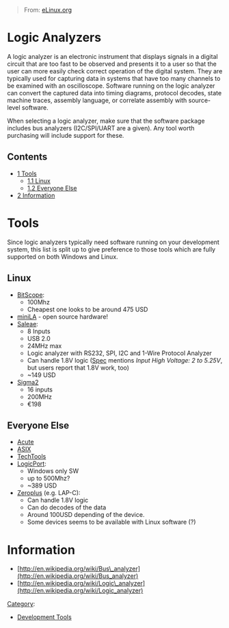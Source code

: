 > From: [eLinux.org](http://eLinux.org/Logic_Analyzers "http://eLinux.org/Logic_Analyzers")


# Logic Analyzers



A logic analyzer is an electronic instrument that displays signals in a
digital circuit that are too fast to be observed and presents it to a
user so that the user can more easily check correct operation of the
digital system. They are typically used for capturing data in systems
that have too many channels to be examined with an oscilloscope.
Software running on the logic analyzer can convert the captured data
into timing diagrams, protocol decodes, state machine traces, assembly
language, or correlate assembly with source-level software.

When selecting a logic analyzer, make sure that the software package
includes bus analyzers (I2C/SPI/UART are a given). Any tool worth
purchasing will include support for these.

## Contents

-   [1 Tools](#tools)
    -   [1.1 Linux](#linux)
    -   [1.2 Everyone Else](#everyone-else)
-   [2 Information](#information)

# Tools

Since logic analyzers typically need software running on your
development system, this list is split up to give preference to those
tools which are fully supported on both Windows and Linux.

## Linux

-   [BitScope](http://www.bitscope.com/):
    -   100Mhz
    -   Cheapest one looks to be around 475 USD
-   [miniLA](http://minila.sourceforge.net/) - open source hardware!
-   [Saleae](http://www.saleae.com/):
    -   8 Inputs
    -   USB 2.0
    -   24MHz max
    -   Logic analyzer with RS232, SPI, I2C and 1-Wire Protocol Analyzer
    -   Can handle 1.8V logic
        ([Spec](http://www.saleae.com/logic/specs/) mentions *Input High
        Voltage: 2 to 5.25V*, but users report that 1.8V work, too)
    -   \~149 USD
-   [Sigma2](http://www.asix.net/tools/dbg_sigma.htm)
    -   16 inputs
    -   200MHz
    -   €198

## Everyone Else

-   [Acute](http://www.acute.com.tw/)
-   [ASIX](http://tools.asix.net/dbg_sigma.htm)
-   [TechTools](http://www.tech-tools.com/dv_main.htm)
-   [LogicPort](http://www.pctestinstruments.com/):
    -   Windows only SW
    -   up to 500Mhz?
    -   \~389 USD
-   [Zeroplus](http://www.zeroplus.com.tw/logic-analyzer_en/products.php)
    (e.g. LAP-C):
    -   Can handle 1.8V logic
    -   Can do decodes of the data
    -   Around 100USD depending of the device.
    -   Some devices seems to be available with Linux software (?)

# Information

-   [http://en.wikipedia.org/wiki/Bus\_analyzer](http://en.wikipedia.org/wiki/Bus_analyzer)
-   [http://en.wikipedia.org/wiki/Logic\_analyzer](http://en.wikipedia.org/wiki/Logic_analyzer)


[Category](http://eLinux.org/Special:Categories "Special:Categories"):

-   [Development
    Tools](http://eLinux.org/Category:Development_Tools "Category:Development Tools")

